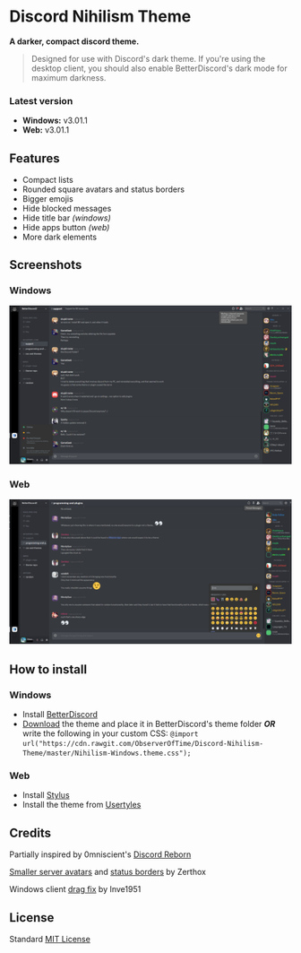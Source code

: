 # Discord Nihilism Theme

**A darker, compact discord theme.**

>Designed for use with Discord's dark theme. If you're using the desktop client, you should also enable BetterDiscord's dark mode for maximum darkness.

### **Latest version**

- **Windows:** v3.01.1
- **Web:** v3.01.1

## Features

- Compact lists
- Rounded square avatars and status borders
- Bigger emojis
- Hide blocked messages
- Hide title bar _(windows)_
- Hide apps button _(web)_
- More dark elements

## Screenshots

### Windows
![Windows](images/windows-screen.png)

### Web
![Web](images/web-screen.png)

## How to install

### Windows
- Install [BetterDiscord](https://betterdiscord.net/home/)
- [Download](http://tiny.cc/nihilism-windows) the theme and place it in BetterDiscord's theme folder ___OR___ write the following in your custom CSS: `@import url("https://cdn.rawgit.com/ObserverOfTime/Discord-Nihilism-Theme/master/Nihilism-Windows.theme.css");`

### Web

- Install [Stylus](https://github.com/openstyles/stylus#releases) 
- Install the theme from [Usertyles](https://userstyles.org/styles/147291/) 

## Credits

Partially inspired by 0mniscient's [Discord Reborn](https://github.com/0mniscient/Discord-Themes/blob/master/Themes/Discord%20Reborn.theme.css)

[Smaller server avatars](https://github.com/Zerthox/Mini-Discord-Themes/blob/master/themes/SmallerGuilds.theme.css) and [status borders](https://github.com/Zerthox/Mini-Discord-Themes/blob/master/themes/StatusCircles.theme.css) by Zerthox

Windows client [drag fix](https://github.com/Inve1951/BetterDiscordStuff/blob/master/themes/dragfix.theme.css) by Inve1951

## License

Standard [MIT License](./LICENSE)


